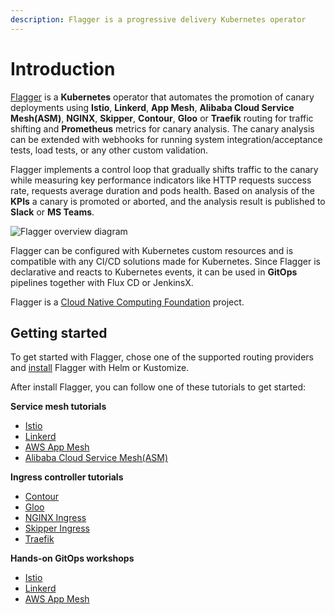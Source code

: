 ```yaml
---
description: Flagger is a progressive delivery Kubernetes operator
---
```


# Introduction

[Flagger](https://github.com/fluxcd/flagger) is a **Kubernetes** operator
that automates the promotion of canary deployments using
**Istio**, **Linkerd**, **App Mesh**, **Alibaba Cloud Service Mesh(ASM)**, **NGINX**, **Skipper**, **Contour**, **Gloo** or **Traefik**
routing for traffic shifting and **Prometheus** metrics for canary analysis.
The canary analysis can be extended with webhooks for running
system integration/acceptance tests, load tests, or any other custom validation.

Flagger implements a control loop that gradually shifts traffic to the canary
while measuring key performance indicators like HTTP requests success rate,
requests average duration and pods health.
Based on analysis of the **KPIs** a canary is promoted or aborted,
and the analysis result is published to **Slack** or **MS Teams**.

![Flagger overview diagram](https://raw.githubusercontent.com/fluxcd/flagger/main/docs/diagrams/flagger-canary-overview.png)

Flagger can be configured with Kubernetes custom resources and is compatible with any CI/CD solutions made for Kubernetes.
Since Flagger is declarative and reacts to Kubernetes events,
it can be used in **GitOps** pipelines together with Flux CD or JenkinsX.

Flagger is a [Cloud Native Computing Foundation](https://cncf.io/) project.

## Getting started

To get started with Flagger, chose one of the supported routing providers and
[install](install/flagger-install-on-kubernetes.md) Flagger with Helm or Kustomize.

After install Flagger, you can follow one of these tutorials to get started:

**Service mesh tutorials**

* [Istio](tutorials/istio-progressive-delivery.md)
* [Linkerd](tutorials/linkerd-progressive-delivery.md)
* [AWS App Mesh](tutorials/appmesh-progressive-delivery.md)
* [Alibaba Cloud Service Mesh(ASM)](tutorials/alibabacloud-servicemesh-progressive-delivery.md)

**Ingress controller tutorials**

* [Contour](tutorials/contour-progressive-delivery.md)
* [Gloo](tutorials/gloo-progressive-delivery.md)
* [NGINX Ingress](tutorials/nginx-progressive-delivery.md)
* [Skipper Ingress](tutorials/skipper-progressive-delivery.md)
* [Traefik](tutorials/traefik-progressive-delivery.md)

**Hands-on GitOps workshops**

* [Istio](https://github.com/stefanprodan/gitops-istio)
* [Linkerd](https://helm.workshop.flagger.dev)
* [AWS App Mesh](https://eks.handson.flagger.dev)
